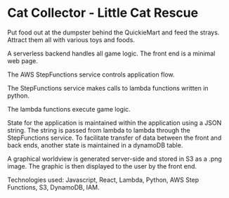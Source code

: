 # Cat Collector - Little Cat Rescue
Put food out at the dumpster behind the QuickieMart and feed the strays.
Attract them all with various toys and foods.


A serverless backend handles all game logic. The front end is a minimal web page.

The AWS StepFunctions service controls application flow.

The StepFunctions service makes calls to lambda functions written in python. 

The lambda functions execute game logic.

State for the application is maintained within the application using a JSON string. The string is passed from lambda to lambda through the StepFunctions service. To facilitate transfer of data between the front and back ends, another state is maintained in a dynamoDB table.

A graphical worldview is generated server-side and stored in S3 as a .png image. The graphic is then displayed to the user by the front end.


Technologies used: Javascript, React, Lambda, Python, AWS Step Functions, S3, DynamoDB, IAM.
